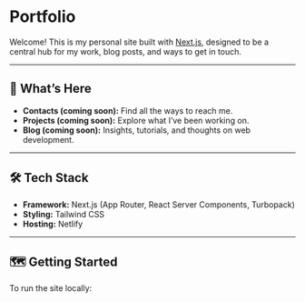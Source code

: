# Portfolio

Welcome! This is my personal site built with [Next.js](https://nextjs.org), designed to be a central hub for my work, blog posts, and ways to get in touch.

---

## 🚀 What’s Here

- **Contacts (coming soon):** Find all the ways to reach me.
- **Projects (coming soon):** Explore what I’ve been working on.
- **Blog (coming soon):** Insights, tutorials, and thoughts on web development.

---

## 🛠️ Tech Stack

- **Framework:** Next.js (App Router, React Server Components, Turbopack)
- **Styling:** Tailwind CSS
- **Hosting:** Netlify

---

## 🗺️ Getting Started

To run the site locally:

